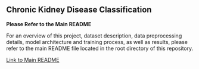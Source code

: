 ## Chronic Kidney Disease Classification

**Please Refer to the Main README**

For an overview of this project, dataset description, data preprocessing details, model architecture and training process, as well as results, please refer to the main README file located in the root directory of this repository.

[Link to Main README](../README.md)